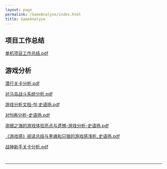 ```yaml
---
layout: page
permalink: /GameAnalyse/index.html
title: GameAnalyse
---
```



## 项目工作总结

[单机项目工作总结.pdf](https://github.com/ice-amber/ice-amber.github.io/files/12713760/default.pdf)



## 游戏分析

[潜行关卡分析.pdf](https://github.com/ice-amber/ice-amber.github.io/files/12712440/default.pdf)

[对马岛战斗系统分析.pdf](https://github.com/ice-amber/ice-amber.github.io/files/12712450/default.pdf)

[游戏分析文档-ftl 史语扬.pdf](https://github.com/ice-amber/ice-amber.github.io/files/12712453/-ftl.pdf)

[对ftl再分析-史语扬.pdf](https://github.com/ice-amber/ice-amber.github.io/files/12712461/ftl.-.pdf)

[盗贼之海的游戏体验亮点与遗憾-游戏分析-史语扬.pdf](https://github.com/ice-amber/ice-amber.github.io/files/12712460/-.-.pdf)

[《游戏感》阅读总结与黑魂和只狼的游戏感浅析_史语扬.pdf](https://github.com/ice-amber/ice-amber.github.io/files/12712456/_.pdf)

[战神新手关卡分析.pdf](https://github.com/ice-amber/ice-amber.github.io/files/12712454/default.pdf)




  <br>

---
  <br>
